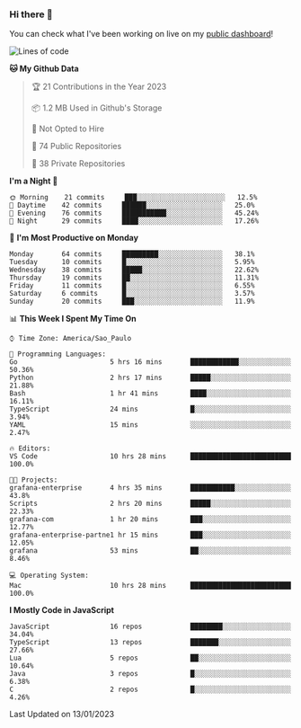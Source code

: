 ### Hi there 👋

<!--
**guicaulada/guicaulada** is a ✨ _special_ ✨ repository because its `README.md` (this file) appears on your GitHub profile.

Here are some ideas to get you started:

- 🔭 I’m currently working on ...
- 🌱 I’m currently learning ...
- 👯 I’m looking to collaborate on ...
- 🤔 I’m looking for help with ...
- 💬 Ask me about ...
- 📫 How to reach me: ...
- 😄 Pronouns: ...
- ⚡ Fun fact: ...
-->

You can check what I've been working on live on my [public dashboard](https://guicaulada.grafana.net/public-dashboards/e00f2ad838544b02826e8c075c05df45?orgId=1&refresh=30s)!

<!--START_SECTION:waka-->
![Lines of code](https://img.shields.io/badge/From%20Hello%20World%20I%27ve%20Written-45510%20lines%20of%20code-blue)

**🐱 My Github Data** 

> 🏆 21 Contributions in the Year 2023
 > 
> 📦 1.2 MB Used in Github's Storage 
 > 
> 🚫 Not Opted to Hire
 > 
> 📜 74 Public Repositories 
 > 
> 🔑 38 Private Repositories  
 > 
**I'm a Night 🦉** 

```text
🌞 Morning    21 commits     ███░░░░░░░░░░░░░░░░░░░░░░   12.5% 
🌆 Daytime    42 commits     ██████░░░░░░░░░░░░░░░░░░░   25.0% 
🌃 Evening    76 commits     ███████████░░░░░░░░░░░░░░   45.24% 
🌙 Night      29 commits     ████░░░░░░░░░░░░░░░░░░░░░   17.26%

```
📅 **I'm Most Productive on Monday** 

```text
Monday       64 commits     █████████░░░░░░░░░░░░░░░░   38.1% 
Tuesday      10 commits     █░░░░░░░░░░░░░░░░░░░░░░░░   5.95% 
Wednesday    38 commits     █████░░░░░░░░░░░░░░░░░░░░   22.62% 
Thursday     19 commits     ██░░░░░░░░░░░░░░░░░░░░░░░   11.31% 
Friday       11 commits     █░░░░░░░░░░░░░░░░░░░░░░░░   6.55% 
Saturday     6 commits      █░░░░░░░░░░░░░░░░░░░░░░░░   3.57% 
Sunday       20 commits     ███░░░░░░░░░░░░░░░░░░░░░░   11.9%

```


📊 **This Week I Spent My Time On** 

```text
⌚︎ Time Zone: America/Sao_Paulo

💬 Programming Languages: 
Go                       5 hrs 16 mins       ████████████░░░░░░░░░░░░░   50.36% 
Python                   2 hrs 17 mins       █████░░░░░░░░░░░░░░░░░░░░   21.88% 
Bash                     1 hr 41 mins        ████░░░░░░░░░░░░░░░░░░░░░   16.11% 
TypeScript               24 mins             █░░░░░░░░░░░░░░░░░░░░░░░░   3.94% 
YAML                     15 mins             ░░░░░░░░░░░░░░░░░░░░░░░░░   2.47%

🔥 Editors: 
VS Code                  10 hrs 28 mins      █████████████████████████   100.0%

🐱‍💻 Projects: 
grafana-enterprise       4 hrs 35 mins       ███████████░░░░░░░░░░░░░░   43.8% 
Scripts                  2 hrs 20 mins       █████░░░░░░░░░░░░░░░░░░░░   22.33% 
grafana-com              1 hr 20 mins        ███░░░░░░░░░░░░░░░░░░░░░░   12.77% 
grafana-enterprise-partne1 hr 15 mins        ███░░░░░░░░░░░░░░░░░░░░░░   12.05% 
grafana                  53 mins             ██░░░░░░░░░░░░░░░░░░░░░░░   8.46%

💻 Operating System: 
Mac                      10 hrs 28 mins      █████████████████████████   100.0%

```

**I Mostly Code in JavaScript** 

```text
JavaScript               16 repos            ████████░░░░░░░░░░░░░░░░░   34.04% 
TypeScript               13 repos            ███████░░░░░░░░░░░░░░░░░░   27.66% 
Lua                      5 repos             ██░░░░░░░░░░░░░░░░░░░░░░░   10.64% 
Java                     3 repos             █░░░░░░░░░░░░░░░░░░░░░░░░   6.38% 
C                        2 repos             █░░░░░░░░░░░░░░░░░░░░░░░░   4.26%

```



 Last Updated on 13/01/2023
<!--END_SECTION:waka-->
